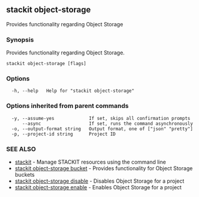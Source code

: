 ## stackit object-storage

Provides functionality regarding Object Storage

### Synopsis

Provides functionality regarding Object Storage.

```
stackit object-storage [flags]
```

### Options

```
  -h, --help   Help for "stackit object-storage"
```

### Options inherited from parent commands

```
  -y, --assume-yes             If set, skips all confirmation prompts
      --async                  If set, runs the command asynchronously
  -o, --output-format string   Output format, one of ["json" "pretty"]
  -p, --project-id string      Project ID
```

### SEE ALSO

* [stackit](./stackit.md)	 - Manage STACKIT resources using the command line
* [stackit object-storage bucket](./stackit_object-storage_bucket.md)	 - Provides functionality for Object Storage buckets
* [stackit object-storage disable](./stackit_object-storage_disable.md)	 - Disables Object Storage for a project
* [stackit object-storage enable](./stackit_object-storage_enable.md)	 - Enables Object Storage for a project

